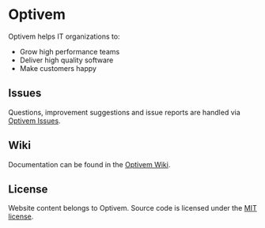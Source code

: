 # Optivem

Optivem helps IT organizations to:
* Grow high performance teams
* Deliver high quality software
* Make customers happy

## Issues

Questions, improvement suggestions and issue reports are handled via [Optivem Issues](https://github.com/optivem/optivem.github.io/issues).

## Wiki

Documentation can be found in the [Optivem Wiki](https://github.com/optivem/optivem.github.io/wiki).

## License

Website content belongs to Optivem.
Source code is licensed under the [MIT license](http://opensource.org/licenses/mit-license.php).
